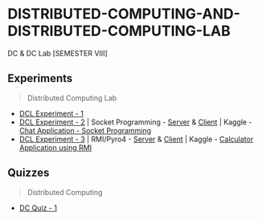 # DISTRIBUTED-COMPUTING-AND-DISTRIBUTED-COMPUTING-LAB
 DC & DC Lab [SEMESTER VIII]


## Experiments 
 
   >Distributed Computing Lab
 
- [DCL Experiment - 1](https://github.com/Amey-Thakur/DISTRIBUTED-COMPUTING-AND-DISTRIBUTED-COMPUTING-LAB/tree/main/Experiments/Experiment%201)
- [DCL Experiment - 2](https://github.com/Amey-Thakur/DISTRIBUTED-COMPUTING-AND-DISTRIBUTED-COMPUTING-LAB/blob/main/Experiments/Experiment%202/AMEY_B-50_DCL_EXPERIMENT-2.pdf) | Socket Programming - [Server](https://github.com/Amey-Thakur/DISTRIBUTED-COMPUTING-AND-DISTRIBUTED-COMPUTING-LAB/blob/main/Experiments/Experiment%202/server.py) & [Client](https://github.com/Amey-Thakur/DISTRIBUTED-COMPUTING-AND-DISTRIBUTED-COMPUTING-LAB/blob/main/Experiments/Experiment%202/client.py) | Kaggle - [Chat Application - Socket Programming](https://www.kaggle.com/ameythakur20/chat-application-socket-programming)
- [DCL Experiment - 3](https://github.com/Amey-Thakur/DISTRIBUTED-COMPUTING-AND-DISTRIBUTED-COMPUTING-LAB/blob/main/Experiments/Experiment%203/AMEY_B-50_DCL_EXPERIMENT-3.pdf) | RMI/Pyro4 - [Server](https://github.com/Amey-Thakur/DISTRIBUTED-COMPUTING-AND-DISTRIBUTED-COMPUTING-LAB/blob/main/Experiments/Experiment%203/server.py) & [Client](https://github.com/Amey-Thakur/DISTRIBUTED-COMPUTING-AND-DISTRIBUTED-COMPUTING-LAB/blob/main/Experiments/Experiment%203/client.py) | Kaggle - [Calculator Application using RMI](https://www.kaggle.com/ameythakur20/calculator-application-using-rmi)


## Quizzes 
 
   >Distributed Computing
 
- [DC Quiz - 1](https://github.com/Amey-Thakur/DISTRIBUTED-COMPUTING-AND-DISTRIBUTED-COMPUTING-LAB/blob/main/Quizzes/DC_1_FH_22%5Bco1%5D.pdf)

